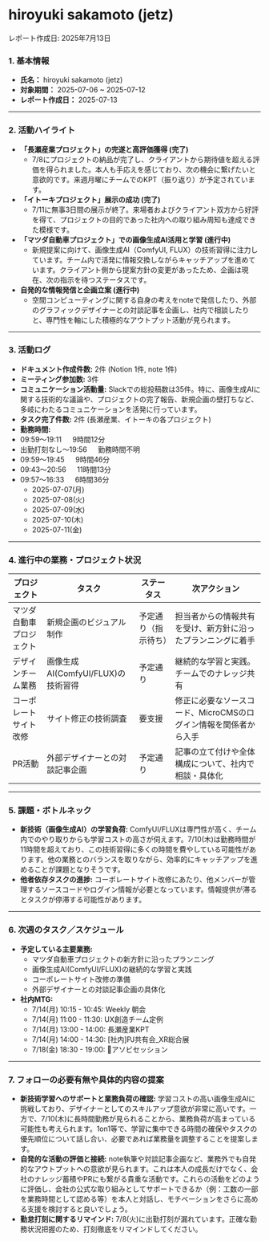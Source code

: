 # hiroyuki sakamoto (jetz)

レポート作成日: 2025年7月13日

### 1. 基本情報

- **氏名：** hiroyuki sakamoto (jetz)
- **対象期間：** 2025-07-06 ~ 2025-07-12
- **レポート作成日：** 2025-07-13

---

### 2. 活動ハイライト

- **「長瀬産業プロジェクト」の完遂と高評価獲得 (完了)**
    - 7/8にプロジェクトの納品が完了し、クライアントから期待値を超える評価を得られました。本人も手応えを感じており、次の機会に繋げたいと意欲的です。来週月曜にチームでのKPT（振り返り）が予定されています。
- **「イトーキプロジェクト」展示の成功 (完了)**
    - 7/11に無事3日間の展示が終了。来場者およびクライアント双方から好評を得て、プロジェクトの目的であった社内への取り組み周知も達成できた模様です。
- **「マツダ自動車プロジェクト」での画像生成AI活用と学習 (進行中)**
    - 新規提案に向けて、画像生成AI（ComfyUI, FLUX）の技術習得に注力しています。チーム内で活発に情報交換しながらキャッチアップを進めています。クライアント側から提案方針の変更があったため、企画は現在、次の指示を待つステータスです。
- **自発的な情報発信と企画立案 (進行中)**
    - 空間コンピューティングに関する自身の考えをnoteで発信したり、外部のグラフィックデザイナーとの対談記事を企画し、社内で相談したりと、専門性を軸にした積極的なアウトプット活動が見られます。

---

### 3. 活動ログ

- **ドキュメント作成件数:** 2件 (Notion 1件, note 1件)
- **ミーティング参加数:** 3件
- **コミュニケーション活動量:** Slackでの総投稿数は35件。特に、画像生成AIに関する技術的な議論や、プロジェクトの完了報告、新規企画の壁打ちなど、多岐にわたるコミュニケーションを活発に行っています。
- **タスク完了件数:** 2件 (長瀬産業、イトーキの各プロジェクト)
- **勤務時間:**
- 09:59〜19:11 　 9時間12分
- 出勤打刻なし〜19:56 　 勤務時間不明
- 09:59〜19:45 　 9時間46分
- 09:43〜20:56 　 11時間13分
- 09:57〜16:33 　 6時間36分
    - 2025-07-07(月)
    - 2025-07-08(火)
    - 2025-07-09(水)
    - 2025-07-10(木)
    - 2025-07-11(金)

---

### 4. 進行中の業務・プロジェクト状況

| プロジェクト | タスク | ステータス | 次アクション |
| --- | --- | --- | --- |
| マツダ自動車プロジェクト | 新規企画のビジュアル制作 | 予定通り（指示待ち） | 担当者からの情報共有を受け、新方針に沿ったプランニングに着手 |
| デザインチーム業務 | 画像生成AI(ComfyUI/FLUX)の技術習得 | 予定通り | 継続的な学習と実践。チームでのナレッジ共有 |
| コーポレートサイト改修 | サイト修正の技術調査 | 要支援 | 修正に必要なソースコード、MicroCMSのログイン情報を関係者から入手 |
| PR活動 | 外部デザイナーとの対談記事企画 | 予定通り | 記事の立て付けや全体構成について、社内で相談・具体化 |

---

### 5. 課題・ボトルネック

- **新技術（画像生成AI）の学習負荷:**
ComfyUI/FLUXは専門性が高く、チーム内でのやり取りからも学習コストの高さが伺えます。7/10(木)は勤務時間が11時間を超えており、この技術習得に多くの時間を費やしている可能性があります。他の業務とのバランスを取りながら、効率的にキャッチアップを進めることが課題となりそうです。
- **他者依存タスクの進捗:**
コーポレートサイト改修にあたり、他メンバーが管理するソースコードやログイン情報が必要となっています。情報提供が滞るとタスクが停滞する可能性があります。

---

### 6. 次週のタスク／スケジュール

- **予定している主要業務:**
    - マツダ自動車プロジェクトの新方針に沿ったプランニング
    - 画像生成AI(ComfyUI/FLUX)の継続的な学習と実践
    - コーポレートサイト改修の準備
    - 外部デザイナーとの対談記事企画の具体化
- **社内MTG:**
    - 7/14(月) 10:15 - 10:45: Weekly 朝会
    - 7/14(月) 11:00 - 11:30: UX創造チーム定例
    - 7/14(月) 13:00 - 14:00: 長瀬産業KPT
    - 7/14(月) 14:00 - 14:30: [社内]PJ共有会_XR総合展
    - 7/18(金) 18:30 - 19:00: 🌟アソビセッション

---

### 7. フォローの必要有無や具体的内容の提案

- **新技術学習へのサポートと業務負荷の確認:**
学習コストの高い画像生成AIに挑戦しており、デザイナーとしてのスキルアップ意欲が非常に高いです。一方で、7/10(木)に長時間勤務が見られることから、業務負荷が高まっている可能性も考えられます。1on1等で、学習に集中できる時間の確保やタスクの優先順位について話し合い、必要であれば業務量を調整することを提案します。
- **自発的な活動の評価と接続:**
note執筆や対談記事企画など、業務外でも自発的なアウトプットへの意欲が見られます。これは本人の成長だけでなく、会社のナレッジ蓄積やPRにも繋がる貴重な活動です。これらの活動をどのように評価し、会社の公式な取り組みとしてサポートできるか（例：工数の一部を業務時間として認める等）を本人と対話し、モチベーションをさらに高める支援を検討すると良いでしょう。
- **勤怠打刻に関するリマインド:**
7/8(火)に出勤打刻が漏れています。正確な勤務状況把握のため、打刻徹底をリマインドしてください。